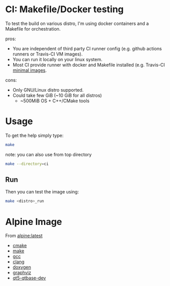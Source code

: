 # CI: Makefile/Docker testing
To test the build on various distro, I'm using docker containers and a Makefile for orchestration.

pros:
* You are independent of third party CI runner config (e.g. github actions runners or Travis-CI VM images).
* You can run it locally on your linux system.
* Most CI provide runner with docker and Makefile installed (e.g. Travis-CI [minimal images](https://docs.travis-ci.com/user/languages/minimal-and-generic/).

cons:
* Only GNU/Linux distro supported.
* Could take few GiB (~10 GiB for all distros)
  * ~500MiB OS + C++/CMake tools

# Usage
To get the help simply type:
```sh
make
```

note: you can also use from top directory
```sh
make --directory=ci
```

## Run
Then you can test the image using:
```sh
make <distro>_run
```

# Alpine Image

From [alpine:latest](https://hub.docker.com/r/alpine/)
* [cmake](https://pkgs.alpinelinux.org/package/edge/main/x86_64/cmake)
* [make](https://pkgs.alpinelinux.org/package/edge/main/x86_64/make)
* [gcc](https://pkgs.alpinelinux.org/package/edge/main/x86_64/gcc)
* [clang](https://pkgs.alpinelinux.org/package/edge/main/x86_64/clang)
* [doxygen](https://pkgs.alpinelinux.org/package/edge/main/x86_64/doxygen)
* [graphviz](https://pkgs.alpinelinux.org/package/edge/main/x86_64/graphviz)
* [qt5-qtbase-dev](https://pkgs.alpinelinux.org/package/edge/community/x86_64/qt5-qtbase-dev)

